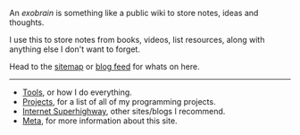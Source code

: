 An _exobrain_ is something like a public wiki to store notes, ideas and thoughts.

I use this to store notes from books, videos, list resources, along with anything else I don't want to forget.

Head to the [sitemap](/sitemap) or [blog feed](/feed) for whats on here.

---

- [Tools](/tools), or how I do everything.
- [Projects](/projects), for a list of all of my programming projects.
- [Internet Superhighway](/superhighway), other sites/blogs I recommend.
- [Meta](/meta), for more information about this site.
